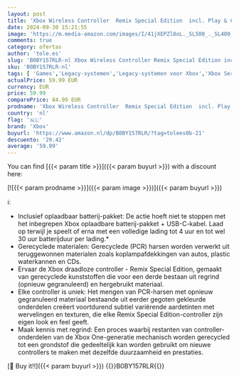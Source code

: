 ```yaml
---
layout: post
title: 'Xbox Wireless Controller  Remix Special Edition  incl. Play & Charge Kit '
date: 2024-09-30 15:21:55
image: 'https://m.media-amazon.com/images/I/41jXEPZl8oL._SL500_._SL400_.jpg'
comments: true
category: ofertas
author: 'tole.es'
slug: 'B0BY157RLR-nl Xbox Wireless Controller Remix Special Edition incl. Play...'
sku: 'B0BY157RLR-nl'
tags: [ 'Games','Legacy-systemen','Legacy-systemen voor Xbox','Xbox Series X & S Consoles, Games & Accessories','Xbox Series X & S-controllers','Xbox Series X&S-accessoires','Xbox-consoles, -games & -accessoires','xbox','🇳🇱', ]
actualPrice: 59.99 EUR
currency: EUR
price: 59.99
comparePrice: 84.99 EUR
prodname: 'Xbox Wireless Controller  Remix Special Edition  incl. Play & Charge Kit '
country: 'nl'
flag: '🇳🇱'
brand: 'Xbox'
buyurl: 'https://www.amazon.nl/dp/B0BY157RLR/?tag=tolees0b-21'
descuento: '29.42'
average: '59.99'
---
```


You can find [{{< param title >}}]({{< param buyurl >}}) with a discount here:

[![{{< param prodname >}}]({{< param image >}})]({{< param buyurl >}})

ℹ️:

- Inclusief oplaadbaar batterij-pakket: De actie hoeft niet te stoppen met het inbegrepen Xbox oplaadbare batterij-pakket + USB-C-kabel. Laad op terwijl je speelt of erna met een volledige lading tot 4 uur en tot wel 30 uur batterijduur per lading.*
- Gerecyclede materialen: Gerecyclede (PCR) harsen worden verwerkt uit teruggewonnen materialen zoals koplampafdekkingen van autos, plastic waterkannen en CDs.
- Ervaar de Xbox draadloze controller - Remix Special Edition, gemaakt van gerecyclede kunststoffen die voor een derde bestaan uit regrind (opnieuw gegranuleerd) en hergebruikt materiaal.
- Elke controller is uniek: Het mengen van PCR-harsen met opnieuw gegranuleerd materiaal bestaande uit eerder gegoten gekleurde onderdelen creëert voortdurend subtiel variërende aardetinten met wervelingen en texturen, die elke Remix Special Edition-controller zijn eigen look en feel geeft.
- Maak kennis met regrind: Een proces waarbij restanten van controller-onderdelen van de Xbox One-generatie mechanisch worden gerecycled tot een grondstof die gedeeltelijk kan worden gebruikt om nieuwe controllers te maken met dezelfde duurzaamheid en prestaties.

[🛒 Buy it!!]({{< param buyurl >}})
{{<world>}}B0BY157RLR{{</world>}}
